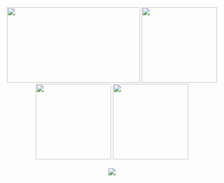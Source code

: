 
<div id="header" align="center">
  <img src="https://64.media.tumblr.com/0632bf8b92c285d8d54cdc1c59f02475/tumblr_okgz1quGO71w0ii2ho1_500.gifv" width="300" height="170"/>
  <img src="https://github-readme-stats.vercel.app/api?username=annapoorna-a-k&show_icons=true&line_height=33&count_private=true&theme=gotham" height="170"a />
</div>
<div id="header" align="center">
  <img src="https://github-readme-stats.vercel.app/api/top-langs/?username=annapoorna-a-k&&hide=cmake&langs_count=15&line_height=60&theme=gotham" height="170" />
  <img src="https://github-readme-streak-stats.herokuapp.com/?user=annapoorna-a-k&theme=gotham" height="170"/>
  <br><br>
  <img src="https://komarev.com/ghpvc/?username=annapoorna-a-k&color=grey"/>
</div>
<table>

</table>


